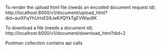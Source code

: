 To render the upload html file (needs an encoded document request id):
http://localhost:8000/v1/document/upload_html?did=auiXFqYhUrlxES9JeKifQYkTgEVWqv8K

To download a file (needs a document id):
http://localhost:8000/v1/document/download_html?did=2

Postman collection contains api calls
